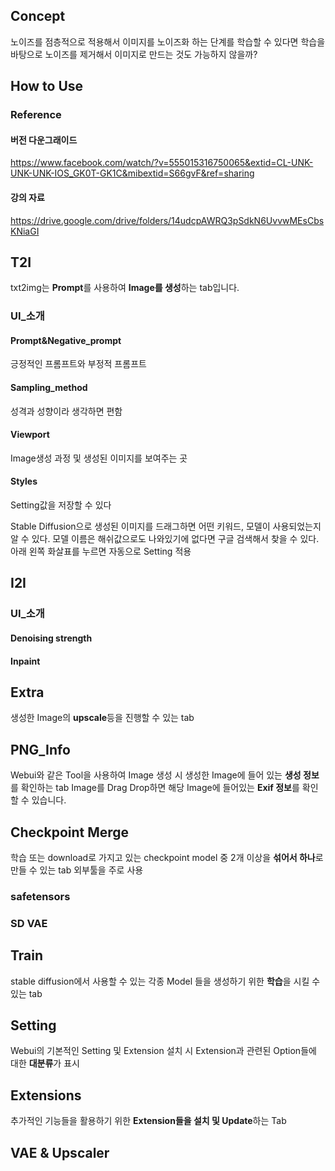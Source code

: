 ## Concept
노이즈를 점층적으로 적용해서 이미지를 노이즈화 하는 단계를 학습할 수 있다면
학습을 바탕으로 노이즈를 제거해서 이미지로 만드는 것도 가능하지 않을까?
## How to Use
### Reference
#### 버전 다운그래이드
https://www.facebook.com/watch/?v=555015316750065&extid=CL-UNK-UNK-UNK-IOS_GK0T-GK1C&mibextid=S66gvF&ref=sharing
#### 강의 자료
https://drive.google.com/drive/folders/14udcpAWRQ3pSdkN6UvvwMEsCbsKNiaGI

## T2I
txt2img는 **Prompt**를 사용하여 **Image를 생성**하는 tab입니다.
### UI_소개
#### Prompt&Negative_prompt
긍정적인 프롬프트와 부정적 프롬프트
#### Sampling_method
성격과 성향이라 생각하면 편함
#### Viewport
Image생성 과정 및 생성된 이미지를 보여주는 곳
#### Styles
Setting값을 저장할 수 있다

Stable Diffusion으로 생성된 이미지를 드래그하면 어떤 키워드, 모델이 사용되었는지 알 수 있다.
모델 이름은 해쉬값으로도 나와있기에 없다면 구글 검색해서 찾을 수 있다.
아래 왼쪽 화살표를 누르면 자동으로 Setting 적용
## I2I
### UI_소개
#### Denoising strength
#### Inpaint
## Extra
생성한 Image의 **upscale**등을 진행할 수 있는 tab

## PNG_Info
Webui와 같은 Tool을 사용하여 Image 생성 시 생성한 Image에 들어 있는 **생성 정보**를 확인하는 tab
Image를 Drag Drop하면 해당 Image에 들어있는 **Exif 정보**를 확인할 수 있습니다.
## Checkpoint Merge
학습 또는 download로 가지고 있는 checkpoint model 중 2개 이상을 **섞어서 하나**로 만들 수 있는 tab
외부툴을 주로 사용
### safetensors
### SD VAE
## Train
stable diffusion에서 사용할 수 있는 각종 Model 들을 생성하기 위한 **학습**을 시킬 수 있는 tab
## Setting
Webui의 기본적인 Setting 및 Extension 설치 시 Extension과 관련된 Option들에 대한 **대분류**가 표시
## Extensions
추가적인 기능들을 활용하기 위한 **Extension들을 설치 및 Update**하는 Tab
## VAE & Upscaler